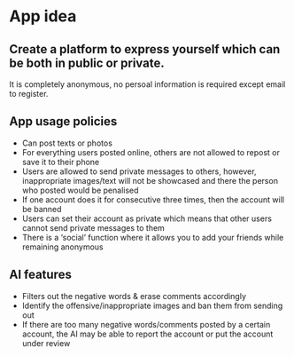 # App idea

## Create a platform to express yourself which can be both in public or private.
It is completely anonymous, no persoal information is required except email to register.

## App usage policies
- Can post texts or photos
- For everything users posted online, others are not allowed to repost or save it to their phone
- Users are allowed to send private messages to others, however, inappropriate images/text will not be showcased and there the person who posted would be penalised 
- If one account does it for consecutive three times, then the account will be banned
- Users can set their account as private which means that other users cannot send private messages to them
- There is a ‘social’ function where it allows you to add your friends while remaining anonymous

## AI features
- Filters out the negative words & erase comments accordingly
- Identify the offensive/inappropriate images and ban them from sending out
- If there are too many negative words/comments posted by a certain account, the AI may be able to report the account or put the account under review
